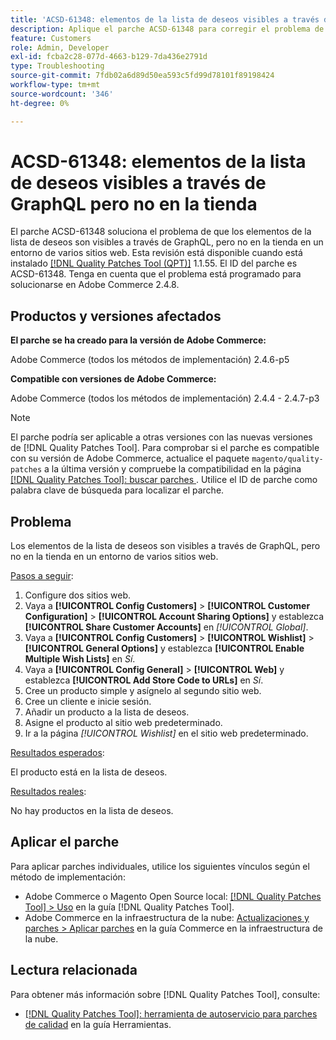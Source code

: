 ```yaml
---
title: 'ACSD-61348: elementos de la lista de deseos visibles a través de GraphQL pero no en la tienda'
description: Aplique el parche ACSD-61348 para corregir el problema de Adobe Commerce en el que los elementos de la lista de deseos son visibles a través de GraphQL, pero no en la tienda en un entorno de varios sitios web.
feature: Customers
role: Admin, Developer
exl-id: fcba2c28-077d-4663-b129-7da436e2791d
type: Troubleshooting
source-git-commit: 7fdb02a6d89d50ea593c5fd99d78101f89198424
workflow-type: tm+mt
source-wordcount: '346'
ht-degree: 0%

---
```


# ACSD-61348: elementos de la lista de deseos visibles a través de GraphQL pero no en la tienda

El parche ACSD-61348 soluciona el problema de que los elementos de la lista de deseos son visibles a través de GraphQL, pero no en la tienda en un entorno de varios sitios web. Esta revisión está disponible cuando está instalado [[!DNL Quality Patches Tool (QPT)]](/help/tools/quality-patches-tool/quality-patches-tool-to-self-serve-quality-patches.md) 1.1.55. El ID del parche es ACSD-61348. Tenga en cuenta que el problema está programado para solucionarse en Adobe Commerce 2.4.8.

## Productos y versiones afectados

**El parche se ha creado para la versión de Adobe Commerce:**

Adobe Commerce (todos los métodos de implementación) 2.4.6-p5

**Compatible con versiones de Adobe Commerce:**

Adobe Commerce (todos los métodos de implementación) 2.4.4 - 2.4.7-p3

>[!NOTE]
>
>El parche podría ser aplicable a otras versiones con las nuevas versiones de [!DNL Quality Patches Tool]. Para comprobar si el parche es compatible con su versión de Adobe Commerce, actualice el paquete `magento/quality-patches` a la última versión y compruebe la compatibilidad en la página [[!DNL Quality Patches Tool]: buscar parches ](https://experienceleague.adobe.com/tools/commerce-quality-patches/index.html?lang=es). Utilice el ID de parche como palabra clave de búsqueda para localizar el parche.

## Problema

Los elementos de la lista de deseos son visibles a través de GraphQL, pero no en la tienda en un entorno de varios sitios web.

<u>Pasos a seguir</u>:

1. Configure dos sitios web.
1. Vaya a **[!UICONTROL Config Customers]** > **[!UICONTROL Customer Configuration]** > **[!UICONTROL Account Sharing Options]** y establezca **[!UICONTROL Share Customer Accounts]** en *[!UICONTROL Global]*.
1. Vaya a **[!UICONTROL Config Customers]** > **[!UICONTROL Wishlist]** > **[!UICONTROL General Options]** y establezca **[!UICONTROL Enable Multiple Wish Lists]** en *Sí*.
1. Vaya a **[!UICONTROL Config General]** > **[!UICONTROL Web]** y establezca **[!UICONTROL Add Store Code to URLs]** en *Sí*.
1. Cree un producto simple y asígnelo al segundo sitio web.
1. Cree un cliente e inicie sesión.
1. Añadir un producto a la lista de deseos.
1. Asigne el producto al sitio web predeterminado.
1. Ir a la página *[!UICONTROL Wishlist]* en el sitio web predeterminado.

<u>Resultados esperados</u>:

El producto está en la lista de deseos.

<u>Resultados reales</u>:

No hay productos en la lista de deseos.

## Aplicar el parche

Para aplicar parches individuales, utilice los siguientes vínculos según el método de implementación:

* Adobe Commerce o Magento Open Source local: [[!DNL Quality Patches Tool] > Uso](/help/tools/quality-patches-tool/usage.md) en la guía [!DNL Quality Patches Tool].
* Adobe Commerce en la infraestructura de la nube: [Actualizaciones y parches > Aplicar parches](https://experienceleague.adobe.com/docs/commerce-cloud-service/user-guide/develop/upgrade/apply-patches.html?lang=es) en la guía Commerce en la infraestructura de la nube.

## Lectura relacionada

Para obtener más información sobre [!DNL Quality Patches Tool], consulte:

* [[!DNL Quality Patches Tool]: herramienta de autoservicio para parches de calidad](/help/tools/quality-patches-tool/quality-patches-tool-to-self-serve-quality-patches.md) en la guía Herramientas.
